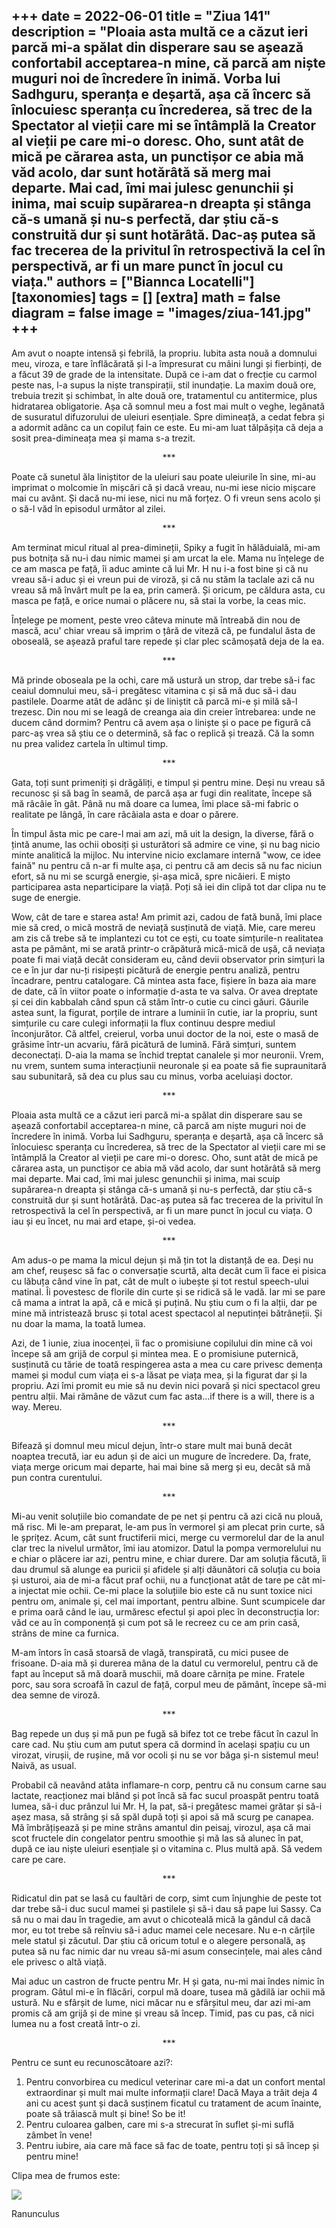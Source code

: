 
+++
date = 2022-06-01
title = "Ziua 141"
description = "Ploaia asta multă ce a căzut ieri parcă mi-a spălat din disperare sau se așează confortabil acceptarea-n mine, că parcă am niște muguri noi de încredere în inimă. Vorba lui Sadhguru, speranța e deșartă, așa că încerc să înlocuiesc speranța cu încrederea, să trec de la Spectator al vieții care mi se întâmplă la Creator al vieții pe care mi-o doresc. Oho, sunt atât de mică pe cărarea asta, un punctișor ce abia mă văd acolo, dar sunt hotărâtă să merg mai departe. Mai cad, îmi mai julesc genunchii și inima, mai scuip supărarea-n dreapta și stânga că-s umană și nu-s perfectă, dar știu că-s construită dur și sunt hotărâtă. Dac-aș putea să fac trecerea de la privitul în retrospectivă la cel în perspectivă, ar fi un mare punct în jocul cu viața."
authors = ["Biannca Locatelli"]
[taxonomies]
tags = []
[extra]
math = false
diagram = false
image = "images/ziua-141.jpg"
+++
---

Am avut o noapte intensă și febrilă, la propriu. Iubita asta nouă a domnului meu, viroza, e tare înflăcărată și l-a împresurat cu mâini lungi și fierbinți, de a făcut 39 de grade de la intensitate. După ce i-am dat o frecție cu carmol peste nas, l-a supus la niște transpirații, stil inundație. La maxim două ore, trebuia trezit și schimbat, în alte două ore, tratamentul cu antitermice, plus hidratarea obligatorie. Așa că somnul meu a fost mai mult o veghe, legănată de susuratul difuzorului de uleiuri esențiale. Spre dimineață, a cedat febra și a adormit adânc ca un copiluț fain ce este. Eu mi-am luat tălpășița că deja a sosit prea-dimineața mea și mama s-a trezit.

<p style="text-align: center;">***</p>

Poate că sunetul ăla liniștitor de la uleiuri sau poate uleiurile în sine, mi-au imprimat o molcomie în mișcări că și dacă vreau, nu-mi iese nicio mișcare mai cu avânt. Și dacă nu-mi iese, nici nu mă forțez. O fi vreun sens acolo și o să-l văd în episodul următor al zilei.

<p style="text-align: center;">***</p>

Am terminat micul ritual al prea-dimineții, Spiky a fugit în hălăduială, mi-am pus botnița să nu-i dau nimic mamei și am urcat la ele. Mama nu înțelege de ce am masca pe față, îi aduc aminte că lui Mr. H nu i-a fost bine și că nu vreau să-i aduc și ei vreun pui de viroză, și că nu stăm la taclale azi că nu vreau să mă învârt mult pe la ea, prin cameră. Și oricum, pe căldura asta, cu masca pe față, e orice numai o plăcere nu, să stai la vorbe, la ceas mic.

Înțelege pe moment, peste vreo câteva minute mă întreabă din nou de mască, acu' chiar vreau să imprim o țâră de viteză că, pe fundalul ăsta de oboseală, se așează praful tare repede și clar plec scămoșată deja de la ea.

<p style="text-align: center;">***</p>

Mă prinde oboseala pe la ochi, care mă ustură un strop, dar trebe să-i fac ceaiul domnului meu, să-i pregătesc vitamina c și să mă duc să-i dau pastilele. Doarme atât de adânc și de liniștit că parcă mi-e și milă să-l trezesc. Din nou mi se leagă de creanga aia din creier întrebarea: unde ne ducem când dormim? Pentru că avem așa o liniște și o pace pe figură că parc-aș vrea să știu ce o determină, să fac o replică și trează. Că la somn nu prea validez cartela în ultimul timp.

<p style="text-align: center;">***</p>

Gata, toți sunt primeniți și drăgăliți, e timpul și pentru mine. Deși nu vreau să recunosc și să bag în seamă, de parcă așa ar fugi din realitate, începe să mă râcâie în gât. Până nu mă doare ca lumea, îmi place să-mi fabric o realitate pe lângă, în care râcâiala asta e doar o părere.

În timpul ăsta mic pe care-l mai am azi, mă uit la design, la diverse, fără o țintă anume, las ochii obosiți și usturători să admire ce vine, și nu bag nicio minte analitică la mijloc. Nu intervine nicio exclamare internă "wow, ce idee faină" nu pentru că n-ar fi multe așa, ci pentru că am decis să nu fac niciun efort, să nu mi se scurgă energie, și-așa mică, spre nicăieri. E mișto participarea asta neparticipare la viață. Poți să iei din clipă tot dar clipa nu te suge de energie.

Wow, cât de tare e starea asta! Am primit azi, cadou de fată bună, îmi place mie să cred, o mică mostră de neviață susținută de viață. Mie, care mereu am zis că trebe să te implantezi cu tot ce ești, cu toate simțurile-n realitatea asta pe pământ, mi se arată printr-o crăpătură mică-mică de ușă, că neviața poate fi mai viață decât consideram eu, când devii observator prin simțuri la ce e în jur dar nu-ți risipești picătură de energie pentru analiză, pentru încadrare, pentru catalogare. Că mintea asta face, fișiere în baza aia mare de date, că în viitor poate o informație d-asta te va salva. Or avea dreptate și cei din kabbalah când spun că stăm într-o cutie cu cinci găuri. Găurile astea sunt, la figurat, porțile de intrare a luminii în cutie, iar la propriu, sunt simțurile cu care culegi informații la flux continuu despre mediul înconjurător. Că altfel, creierul, vorba unui doctor de la noi, este o masă de grăsime într-un acvariu, fără picătură de lumină. Fără simțuri, suntem deconectați. D-aia la mama se închid treptat canalele și mor neuronii. Vrem, nu vrem, suntem suma interacțiunii neuronale și ea poate să fie supraunitară sau subunitară, să dea cu plus sau cu minus, vorba aceluiași doctor.

<p style="text-align: center;">***</p>

Ploaia asta multă ce a căzut ieri parcă mi-a spălat din disperare sau se așează confortabil acceptarea-n mine, că parcă am niște muguri noi de încredere în inimă. Vorba lui Sadhguru, speranța e deșartă, așa că încerc să înlocuiesc speranța cu încrederea, să trec de la Spectator al vieții care mi se întâmplă la Creator al vieții pe care mi-o doresc. Oho, sunt atât de mică pe cărarea asta, un punctișor ce abia mă văd acolo, dar sunt hotărâtă să merg mai departe. Mai cad, îmi mai julesc genunchii și inima, mai scuip supărarea-n dreapta și stânga că-s umană și nu-s perfectă, dar știu că-s construită dur și sunt hotărâtă. Dac-aș putea să fac trecerea de la privitul în retrospectivă la cel în perspectivă, ar fi un mare punct în jocul cu viața. O iau și eu încet, nu mai ard etape, și-oi vedea.

<p style="text-align: center;">***</p>

Am adus-o pe mama la micul dejun și mă țin tot la distanță de ea. Deși nu am chef, reușesc să fac o conversație scurtă, alta decât cum îi face ei pisica cu lăbuța când vine în pat, cât de mult o iubește și tot restul speech-ului matinal. Îi povestesc de florile din curte și se ridică să le vadă. Iar mi se pare că mama a intrat la apă, că e mică și puțină. Nu știu cum o fi la alții, dar pe mine mă intristează brusc și total acest spectacol al neputinței bătrâneții. Și nu doar la mama, la toată lumea.

Azi, de 1 iunie, ziua inocenței, îi fac o promisiune copilului din mine că voi începe să am grijă de corpul și mintea mea. E o promisiune puternică, susținută cu tărie de toată respingerea asta a mea cu care privesc demența mamei și modul cum viața ei s-a lăsat pe viața mea, și la figurat dar și la propriu. Azi îmi promit eu mie să nu devin nici povară și nici spectacol greu pentru alții. Mai rămâne de văzut cum fac asta…if there is a will, there is a way. Mereu.

<p style="text-align: center;">***</p>

Bifează și domnul meu micul dejun, într-o stare mult mai bună decât noaptea trecută, iar eu adun și de aici un mugure de încredere. Da, frate, viața merge oricum mai departe, hai mai bine să merg și eu, decât să mă pun contra curentului.

<p style="text-align: center;">***</p>

Mi-au venit soluțiile bio comandate de pe net și pentru că azi cică nu plouă, mă risc. Mi le-am preparat, le-am pus în vermorel și am plecat prin curte, să le șprițez. Acum, cât sunt fructiferii mici, merge cu vermorelul dar de la anul clar trec la nivelul următor, îmi iau atomizor. Datul la pompa vermorelului nu e chiar o plăcere iar azi, pentru mine, e chiar durere. Dar am soluția făcută, îi dau drumul să alunge ea puricii și afidele și alți dăunători că soluția cu boia și usturoi, aia de mi-a făcut praf ochii, nu a funcționat atât de tare pe cât mi-a injectat mie ochii. Ce-mi place la soluțiile bio este că nu sunt toxice nici pentru om, animale și, cel mai important, pentru albine. Sunt scumpicele dar e prima oară când le iau, urmăresc efectul și apoi plec în deconstrucția lor: văd ce au în componență și cum pot să le recreez cu ce am prin casă, strâns de mine ca furnica.

M-am întors în casă stoarsă de vlagă, transpirată, cu mici pusee de frisoane. D-aia mă și durerea mâna de la datul cu vermorelul, pentru că de fapt au început să mă doară muschii, mă doare cărnița pe mine. Fratele porc, sau sora scroafă în cazul de față, corpul meu de pământ, începe să-mi dea semne de viroză.

<p style="text-align: center;">***</p>

Bag repede un duș și mă pun pe fugă să bifez tot ce trebe făcut în cazul în care cad. Nu știu cum am putut spera că dormind în același spațiu cu un virozat, virușii, de rușine, mă vor ocoli și nu se vor băga și-n sistemul meu! Naivă, as usual.

Probabil că neavând atâta inflamare-n corp, pentru că nu consum carne sau lactate, reacționez mai blând și pot încă să fac sucul proaspăt pentru toată lumea, să-i duc prânzul lui Mr. H, la pat, să-i pregătesc mamei grătar și să-i așez masa, să strâng și să spăl după toți și apoi să mă scurg pe canapea. Mă îmbrățișează și pe mine strâns amantul din peisaj, virozul, așa că mai scot fructele din congelator pentru smoothie și mă las să alunec în pat, după ce iau niște uleiuri esențiale și o vitamina c. Plus multă apă. Să vedem care pe care.

<p style="text-align: center;">***</p>

Ridicatul din pat se lasă cu faultări de corp, simt cum înjunghie de peste tot dar trebe să-i duc sucul mamei și pastilele și să-i dau să pape lui Sassy. Ca să nu o mai dau în tragedie, am avut o chicoteală mică la gândul că dacă mor, eu tot trebe să reînviu să-i aduc mamei cele necesare. Nu e-n cărțile mele statul și zăcutul. Dar știu că oricum totul e o alegere personală, aș putea să nu fac nimic dar nu vreau să-mi asum consecințele, mai ales când ele privesc o altă viață.

Mai aduc un castron de fructe pentru Mr. H și gata, nu-mi mai îndes nimic în program. Gâtul mi-e în flăcări, corpul mă doare, tusea mă gădilă iar ochii mă ustură. Nu e sfârșit de lume, nici măcar nu e sfârșitul meu, dar azi mi-am promis că am grijă și de mine și vreau să încep. Timid, pas cu pas, că nici lumea nu a fost creată într-o zi.

<p style="text-align: center;">***</p>

Pentru ce sunt eu recunoscătoare azi?:
1. Pentru convorbirea cu medicul veterinar care mi-a dat un confort mental extraordinar și mult mai multe informații clare! Dacă Maya a trăit deja 4 ani cu acest șunt și dacă susținem ficatul cu tratament de acum înainte, poate să trăiască mult și bine! So be it!
2. Pentru culoarea galben, care mi s-a strecurat în suflet și-mi suflă zâmbet în vene!
3. Pentru iubire, aia care mă face să fac de toate, pentru toți și să încep și pentru mine!

Clipa mea de frumos este:

<div class="flex justify-center">
  <img src="images/ranunculus.jpeg" />
</div>

Ranunculus
